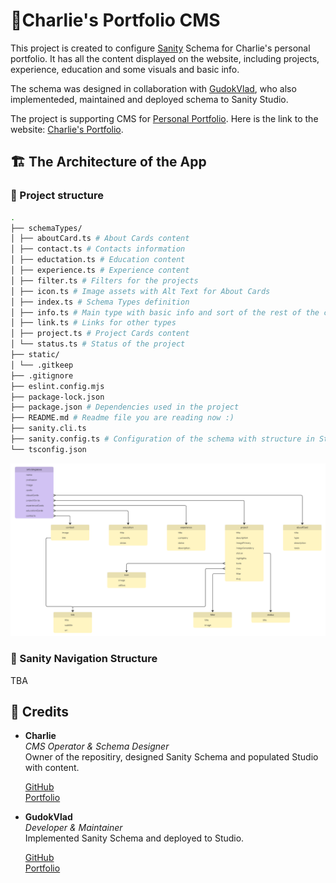 # 📔Charlie's Portfolio CMS

This project is created to configure [Sanity](https://www.sanity.io/) Schema for Charlie's personal portfolio. It has all the content displayed on the website, including projects, experience, education and some visuals and basic info.

The schema was designed in collaboration with [GudokVlad](https://github.com/GudokVlad-Pilot), who also implementeded, maintained and deployed schema to Sanity Studio.

The project is supporting CMS for [Personal Portfolio](https://github.com/charliesmir/portfolio-charlie). Here is the link to the website: [Charlie's Portfolio](https://portfolio-charlie-eight.vercel.app/).

## 🏗️ The Architecture of the App

### 📂 Project structure

```bash
.
├── schemaTypes/
│ ├── aboutCard.ts # About Cards content
│ ├── contact.ts # Contacts information
│ ├── eductation.ts # Education content
│ ├── experience.ts # Experience content
│ ├── filter.ts # Filters for the projects
│ ├── icon.ts # Image assets with Alt Text for About Cards
│ ├── index.ts # Schema Types definition
│ ├── info.ts # Main type with basic info and sort of the rest of the content
│ ├── link.ts # Links for other types
│ ├── project.ts # Project Cards content
│ └── status.ts # Status of the project
├── static/
│ └── .gitkeep
├── .gitignore
├── eslint.config.mjs
├── package-lock.json
├── package.json # Dependencies used in the project
├── README.md # Readme file you are reading now :)
├── sanity.cli.ts
├── sanity.config.ts # Configuration of the schema with structure in Studio
└── tsconfig.json
```

![Schema](./images/schema.png)

### 🧭 Sanity Navigation Structure

TBA

## 🎅 Credits

- **Charlie**  
  _CMS Operator & Schema Designer_  
  Owner of the repositiry, designed Sanity Schema and populated Studio with content.

  [GitHub](https://github.com/charliesmir)  
  [Portfolio](https://portfolio-charlie-eight.vercel.app/)

- **GudokVlad**  
  _Developer & Maintainer_  
  Implemented Sanity Schema and deployed to Studio.

  [GitHub](https://github.com/GudokVlad-Pilot)  
  [Portfolio](https://gudokvlad.com/)

